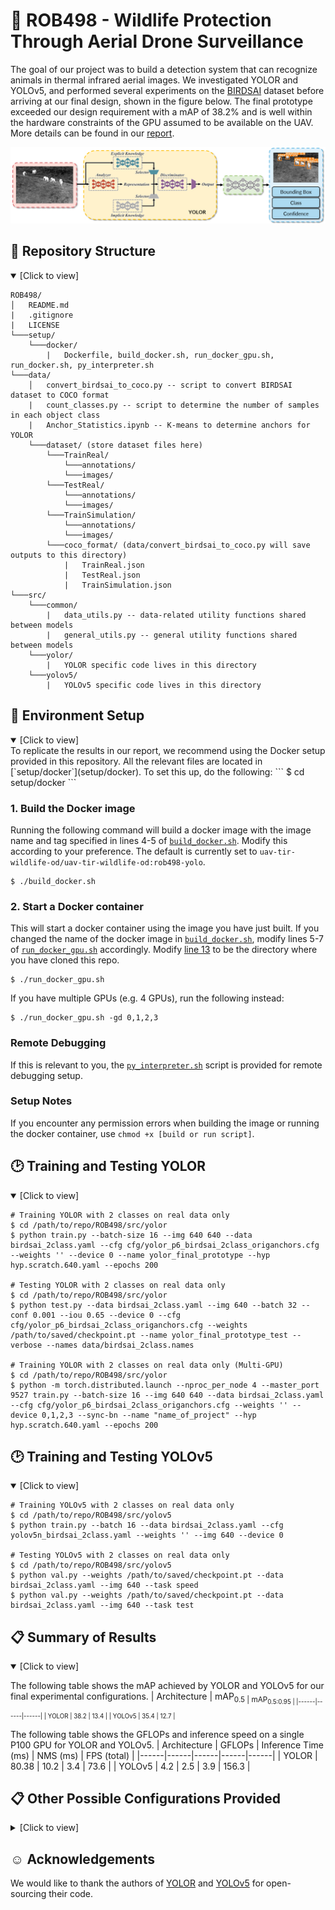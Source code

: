 # :elephant: ROB498 - Wildlife Protection Through Aerial Drone Surveillance
The goal of our project was to build a detection system that can recognize animals in thermal infrared aerial images. We investigated YOLOR and YOLOv5, and performed several experiments on the [BIRDSAI](https://sites.google.com/view/elizabethbondi/dataset) dataset before arriving at our final design, shown in the figure below. The final prototype exceeded our design requirement with a mAP of 38.2\% and is well within the hardware constraints of the GPU assumed to be available on the UAV. More details can be found in our [report](assets/ROB498_Final_Report.pdf).
<p align="center"><img src="assets/design_diagram.png"/></p>

## :open_file_folder: Repository Structure 
<details open>
<summary>[Click to view]</summary>

```
ROB498/
│   README.md
|   .gitignore
|   LICENSE
└───setup/
    └───docker/
        |   Dockerfile, build_docker.sh, run_docker_gpu.sh, run_docker.sh, py_interpreter.sh
└───data/
    │   convert_birdsai_to_coco.py -- script to convert BIRDSAI dataset to COCO format
    |   count_classes.py -- script to determine the number of samples in each object class
    |   Anchor_Statistics.ipynb -- K-means to determine anchors for YOLOR
    └───dataset/ (store dataset files here)
        └───TrainReal/
            └───annotations/
            └───images/
        └───TestReal/
            └───annotations/
            └───images/
        └───TrainSimulation/
            └───annotations/
            └───images/
        └───coco_format/ (data/convert_birdsai_to_coco.py will save outputs to this directory)
            |   TrainReal.json
            |   TestReal.json
            |   TrainSimulation.json
└───src/
    └───common/
        |   data_utils.py -- data-related utility functions shared between models
        |   general_utils.py -- general utility functions shared between models
    └───yolor/
        |   YOLOR specific code lives in this directory
    └───yolov5/
        |   YOLOv5 specific code lives in this directory
```
</details>

## :hammer: Environment Setup
<details open>
<summary>[Click to view]</summary>
To replicate the results in our report, we recommend using the Docker setup provided in this repository. All the relevant files are located in [`setup/docker`](setup/docker). To set this up, do the following:
```
$ cd setup/docker
```

### 1. Build the Docker image
Running the following command will build a docker image with the image name and tag specified in lines 4-5 of [`build_docker.sh`](setup/docker/build_docker.sh#L4). Modify this according to your preference. The default is currently set to `uav-tir-wildlife-od/uav-tir-wildlife-od:rob498-yolo`.
```
$ ./build_docker.sh
```
### 2. Start a Docker container
This will start a docker container using the image you have just built. If you changed the name of the docker image in [`build_docker.sh`](setup/docker/build_docker.sh#L4), modify lines 5-7 of [`run_docker_gpu.sh`](setup/docker/run_docker_gpu.sh#L5) accordingly. Modify [line 13](setup/docker/run_docker_gpu.sh#L13) to be the directory where you have cloned this repo.

```
$ ./run_docker_gpu.sh
```
If you have multiple GPUs (e.g. 4 GPUs), run the following instead:
```
$ ./run_docker_gpu.sh -gd 0,1,2,3
```

### Remote Debugging
If this is relevant to you, the [`py_interpreter.sh`](setup/docker/py_interpreter.sh) script is provided for remote debugging setup.

### Setup Notes
If you encounter any permission errors when building the image or running the docker container, use `chmod +x [build or run script]`.

</details>

## :clock2: Training and Testing YOLOR
<details open>
<summary>[Click to view]</summary>

```
# Training YOLOR with 2 classes on real data only
$ cd /path/to/repo/ROB498/src/yolor
$ python train.py --batch-size 16 --img 640 640 --data birdsai_2class.yaml --cfg cfg/yolor_p6_birdsai_2class_origanchors.cfg --weights '' --device 0 --name yolor_final_prototype --hyp hyp.scratch.640.yaml --epochs 200

# Testing YOLOR with 2 classes on real data only
$ cd /path/to/repo/ROB498/src/yolor
$ python test.py --data birdsai_2class.yaml --img 640 --batch 32 --conf 0.001 --iou 0.65 --device 0 --cfg cfg/yolor_p6_birdsai_2class_origanchors.cfg --weights /path/to/saved/checkpoint.pt --name yolor_final_prototype_test --verbose --names data/birdsai_2class.names

# Training YOLOR with 2 classes on real data only (Multi-GPU)
$ cd /path/to/repo/ROB498/src/yolor
$ python -m torch.distributed.launch --nproc_per_node 4 --master_port 9527 train.py --batch-size 16 --img 640 640 --data birdsai_2class.yaml --cfg cfg/yolor_p6_birdsai_2class_origanchors.cfg --weights '' --device 0,1,2,3 --sync-bn --name "name_of_project" --hyp hyp.scratch.640.yaml --epochs 200
```

</details>

## :clock2: Training and Testing YOLOv5
<details open>
<summary>[Click to view]</summary>

```
# Training YOLOv5 with 2 classes on real data only
$ cd /path/to/repo/ROB498/src/yolov5
$ python train.py --batch 16 --data birdsai_2class.yaml --cfg yolov5n_birdsai_2class.yaml --weights '' --img 640 --device 0

# Testing YOLOv5 with 2 classes on real data only
$ cd /path/to/repo/ROB498/src/yolov5
$ python val.py --weights /path/to/saved/checkpoint.pt --data birdsai_2class.yaml --img 640 --task speed
$ python val.py --weights /path/to/saved/checkpoint.pt --data birdsai_2class.yaml --img 640 --task test
```
</details>

## :clipboard: Summary of Results
<details open>
<summary>[Click to view]</summary>

The following table shows the mAP achieved by YOLOR and YOLOv5 for our final experimental configurations.
| Architecture | mAP<sub>0.5 | mAP<sub>0.5:0.95 |
|------|------|------|
| YOLOR | 38.2 | 13.4 |
| YOLOv5 | 35.4 | 12.7 |

The following table shows the GFLOPs and inference speed on a single P100 GPU for YOLOR and YOLOv5.
| Architecture | GFLOPs | Inference Time (ms) | NMS (ms) | FPS (total) |
|------|------|------|------|------|
| YOLOR | 80.38 | 10.2 | 3.4 | 73.6 |
| YOLOv5 | 4.2 | 2.5 | 3.9 | 156.3 |
</details>

## :clipboard: Other Possible Configurations Provided
<details close>
<summary>[Click to view]</summary>
We provide an assortment of other possible configurations, for running experiments with different number of classes and reproducing results indicated in the report.

All configuration files are provided in the following locations:
```
ROB498/
└───src/
    └───yolor/
        └───cfg/
            |   yolor_p6_birdsai_2class_origanchors.cfg
            |   yolor_p6_birdsai_2class_newanchors.cfg
            |   yolor_p6_birdsai_3class.cfg
            |   yolor_p6_birdsai_10class.cfg
        └───data/
            |   birdsai_2class.names
            |   birdsai_2class.yaml
            |   birdsai_3class.names
            |   birdsai_3class.yaml
            |   birdsai_10class.names
            |   birdsai_10class.yaml
            |   hyp.finetune.1280.yaml
            |   hyp.scratch.1280.yaml
            |   hyp.scratch.640.yaml
    └───yolov5/
        └───data/
            |   birdsai_2class.yaml
        └───models/
            |   yolov5n_birdsai_2class.yaml
```

All commands should follow this format for training and testing on YOLOR:
```
# Training
$ cd /path/to/repo/ROB498/src/yolor
$ python train.py --batch-size 16 --img 640 640 --data birdsai_{X}class.yaml --cfg cfg/yolor_p6_birdsai_{X}class.cfg --weights '' --device 0 --name {NAME_OF_EXPERIMENT} --hyp hyp.{X}.yaml --epochs 200

# Testing
$ cd /path/to/repo/ROB498/src/yolor
$ python test.py --data birdsai_{X}class.yaml --img 640 --batch 32 --conf 0.001 --iou 0.65 --device 0 --cfg cfg/yolor_p6_birdsai_{X}.cfg --weights /path/to/saved/checkpoint.pt --name {NAME_OF_EXPERIMENT} --verbose --names data/birdsai{X}.names
```

</details>

## :relaxed: Acknowledgements
We would like to thank the authors of [YOLOR](https://github.com/WongKinYiu/yolor) and [YOLOv5](https://github.com/ultralytics/yolov5) for open-sourcing their code.
